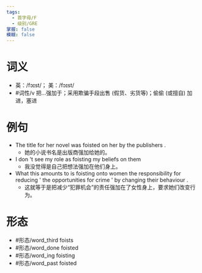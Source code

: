 ```yaml
---
tags:
  - 首字母/F
  - 级别/GRE
掌握: false
模糊: false
---
```

# 词义
- 英：/fɔɪst/； 美：/fɔɪst/
- #词性/v  把…强加于；采用欺骗手段出售 (假货、劣货等)；偷偷 (或擅自) 加进，塞进
# 例句
- The title for her novel was foisted on her by the publishers .
	- 她的小说书名是出版商强加给她的。
- I don 't see my role as foisting my beliefs on them
	- 我没觉得是自己把想法强加在他们身上。
- What this amounts to is foisting onto women the responsibility for reducing ' the opportunities for crime ' by changing their behaviour .
	- 这就等于是把减少“犯罪机会”的责任强加在了女性身上，要求她们改变行为。
# 形态
- #形态/word_third foists
- #形态/word_done foisted
- #形态/word_ing foisting
- #形态/word_past foisted
